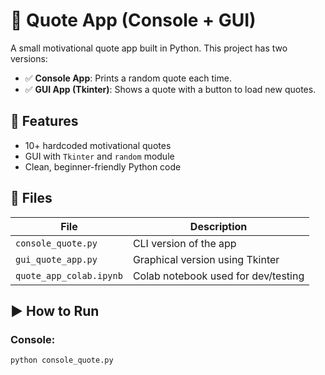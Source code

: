 # 📝 Quote App (Console + GUI)

A small motivational quote app built in Python. This project has two versions:

- ✅ **Console App**: Prints a random quote each time.
- ✅ **GUI App (Tkinter)**: Shows a quote with a button to load new quotes.

## 🔧 Features

- 10+ hardcoded motivational quotes
- GUI with `Tkinter` and `random` module
- Clean, beginner-friendly Python code

## 🧪 Files

| File | Description |
|------|-------------|
| `console_quote.py` | CLI version of the app |
| `gui_quote_app.py` | Graphical version using Tkinter |
| `quote_app_colab.ipynb` | Colab notebook used for dev/testing |

## ▶️ How to Run

### Console:
```bash
python console_quote.py
